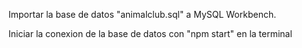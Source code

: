 Importar la base de datos "animalclub.sql" a MySQL Workbench.

Iniciar la conexion de la base de datos con "npm start" en la terminal

